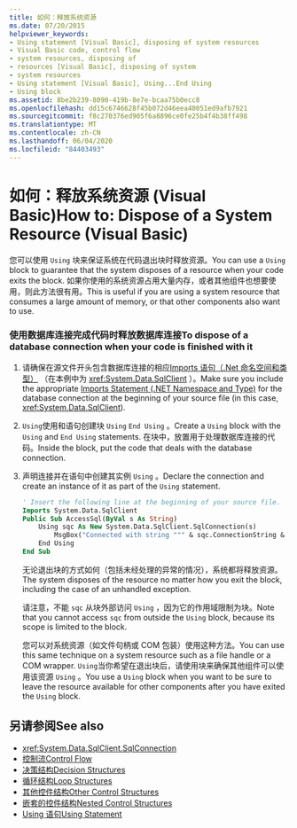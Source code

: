 ```yaml
---
title: 如何：释放系统资源
ms.date: 07/20/2015
helpviewer_keywords:
- Using statement [Visual Basic], disposing of system resources
- Visual Basic code, control flow
- system resources, disposing of
- resources [Visual Basic], disposing of system
- system resources
- Using statement [Visual Basic], Using...End Using
- Using block
ms.assetid: 8be2b239-8090-419b-8e7e-bcaa75b0ecc8
ms.openlocfilehash: dd15c6746628f45b072d46eea40051ed9afb7921
ms.sourcegitcommit: f8c270376ed905f6a8896ce0fe25b4f4b38ff498
ms.translationtype: MT
ms.contentlocale: zh-CN
ms.lasthandoff: 06/04/2020
ms.locfileid: "84403493"
---
```

# <a name="how-to-dispose-of-a-system-resource-visual-basic"></a><span data-ttu-id="aa7f8-102">如何：释放系统资源 (Visual Basic)</span><span class="sxs-lookup"><span data-stu-id="aa7f8-102">How to: Dispose of a System Resource (Visual Basic)</span></span>
<span data-ttu-id="aa7f8-103">您可以使用 `Using` 块来保证系统在代码退出块时释放资源。</span><span class="sxs-lookup"><span data-stu-id="aa7f8-103">You can use a `Using` block to guarantee that the system disposes of a resource when your code exits the block.</span></span> <span data-ttu-id="aa7f8-104">如果你使用的系统资源占用大量内存，或者其他组件也想要使用，则此方法很有用。</span><span class="sxs-lookup"><span data-stu-id="aa7f8-104">This is useful if you are using a system resource that consumes a large amount of memory, or that other components also want to use.</span></span>  
  
### <a name="to-dispose-of-a-database-connection-when-your-code-is-finished-with-it"></a><span data-ttu-id="aa7f8-105">使用数据库连接完成代码时释放数据库连接</span><span class="sxs-lookup"><span data-stu-id="aa7f8-105">To dispose of a database connection when your code is finished with it</span></span>  
  
1. <span data-ttu-id="aa7f8-106">请确保在源文件开头包含数据库连接的相应[Imports 语句（.Net 命名空间和类型）](../../../language-reference/statements/imports-statement-net-namespace-and-type.md) （在本例中为 <xref:System.Data.SqlClient> ）。</span><span class="sxs-lookup"><span data-stu-id="aa7f8-106">Make sure you include the appropriate [Imports Statement (.NET Namespace and Type)](../../../language-reference/statements/imports-statement-net-namespace-and-type.md) for the database connection at the beginning of your source file (in this case, <xref:System.Data.SqlClient>).</span></span>  
  
2. <span data-ttu-id="aa7f8-107">`Using`使用和语句创建块 `Using` `End Using` 。</span><span class="sxs-lookup"><span data-stu-id="aa7f8-107">Create a `Using` block with the `Using` and `End Using` statements.</span></span> <span data-ttu-id="aa7f8-108">在块中，放置用于处理数据库连接的代码。</span><span class="sxs-lookup"><span data-stu-id="aa7f8-108">Inside the block, put the code that deals with the database connection.</span></span>  
  
3. <span data-ttu-id="aa7f8-109">声明连接并在语句中创建其实例 `Using` 。</span><span class="sxs-lookup"><span data-stu-id="aa7f8-109">Declare the connection and create an instance of it as part of the `Using` statement.</span></span>  
  
    ```vb  
    ' Insert the following line at the beginning of your source file.  
    Imports System.Data.SqlClient  
    Public Sub AccessSql(ByVal s As String)  
        Using sqc As New System.Data.SqlClient.SqlConnection(s)  
            MsgBox("Connected with string """ & sqc.ConnectionString & """")  
        End Using  
    End Sub  
    ```  
  
     <span data-ttu-id="aa7f8-110">无论退出块的方式如何（包括未经处理的异常的情况），系统都将释放资源。</span><span class="sxs-lookup"><span data-stu-id="aa7f8-110">The system disposes of the resource no matter how you exit the block, including the case of an unhandled exception.</span></span>  
  
     <span data-ttu-id="aa7f8-111">请注意，不能 `sqc` 从块外部访问 `Using` ，因为它的作用域限制为块。</span><span class="sxs-lookup"><span data-stu-id="aa7f8-111">Note that you cannot access `sqc` from outside the `Using` block, because its scope is limited to the block.</span></span>  
  
     <span data-ttu-id="aa7f8-112">您可以对系统资源（如文件句柄或 COM 包装）使用这种方法。</span><span class="sxs-lookup"><span data-stu-id="aa7f8-112">You can use this same technique on a system resource such as a file handle or a COM wrapper.</span></span> <span data-ttu-id="aa7f8-113">`Using`当你希望在退出块后，请使用块来确保其他组件可以使用该资源 `Using` 。</span><span class="sxs-lookup"><span data-stu-id="aa7f8-113">You use a `Using` block when you want to be sure to leave the resource available for other components after you have exited the `Using` block.</span></span>  
  
## <a name="see-also"></a><span data-ttu-id="aa7f8-114">另请参阅</span><span class="sxs-lookup"><span data-stu-id="aa7f8-114">See also</span></span>

- <xref:System.Data.SqlClient.SqlConnection>
- [<span data-ttu-id="aa7f8-115">控制流</span><span class="sxs-lookup"><span data-stu-id="aa7f8-115">Control Flow</span></span>](index.md)
- [<span data-ttu-id="aa7f8-116">决策结构</span><span class="sxs-lookup"><span data-stu-id="aa7f8-116">Decision Structures</span></span>](decision-structures.md)
- [<span data-ttu-id="aa7f8-117">循环结构</span><span class="sxs-lookup"><span data-stu-id="aa7f8-117">Loop Structures</span></span>](loop-structures.md)
- [<span data-ttu-id="aa7f8-118">其他控件结构</span><span class="sxs-lookup"><span data-stu-id="aa7f8-118">Other Control Structures</span></span>](other-control-structures.md)
- [<span data-ttu-id="aa7f8-119">嵌套的控件结构</span><span class="sxs-lookup"><span data-stu-id="aa7f8-119">Nested Control Structures</span></span>](nested-control-structures.md)
- [<span data-ttu-id="aa7f8-120">Using 语句</span><span class="sxs-lookup"><span data-stu-id="aa7f8-120">Using Statement</span></span>](../../../language-reference/statements/using-statement.md)
